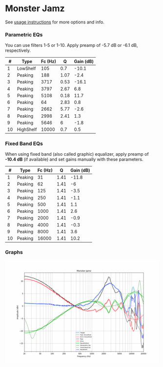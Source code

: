# Monster Jamz
See [usage instructions](https://github.com/jaakkopasanen/AutoEq#usage) for more options and info.

### Parametric EQs
You can use filters 1-5 or 1-10. Apply preamp of -5.7 dB or -6.1 dB, respectively.

|   # | Type      |   Fc (Hz) |    Q |   Gain (dB) |
|-----|-----------|-----------|------|-------------|
|   1 | LowShelf  |       105 | 0.7  |       -10.1 |
|   2 | Peaking   |       188 | 1.07 |        -2.4 |
|   3 | Peaking   |      3717 | 0.53 |       -16.1 |
|   4 | Peaking   |      3797 | 2.67 |         6.8 |
|   5 | Peaking   |      5108 | 0.18 |        11.7 |
|   6 | Peaking   |        64 | 2.83 |         0.8 |
|   7 | Peaking   |      2662 | 5.77 |        -2.6 |
|   8 | Peaking   |      2998 | 2.41 |         1.3 |
|   9 | Peaking   |      5646 | 6    |        -1.8 |
|  10 | HighShelf |     10000 | 0.7  |         0.5 |

### Fixed Band EQs
When using fixed band (also called graphic) equalizer, apply preamp of **-10.4 dB** (if available) and set gains manually with these parameters.

|   # | Type    |   Fc (Hz) |    Q |   Gain (dB) |
|-----|---------|-----------|------|-------------|
|   1 | Peaking |        31 | 1.41 |       -11.8 |
|   2 | Peaking |        62 | 1.41 |        -6   |
|   3 | Peaking |       125 | 1.41 |        -3.5 |
|   4 | Peaking |       250 | 1.41 |        -1.1 |
|   5 | Peaking |       500 | 1.41 |         1.1 |
|   6 | Peaking |      1000 | 1.41 |         2.6 |
|   7 | Peaking |      2000 | 1.41 |        -0.9 |
|   8 | Peaking |      4000 | 1.41 |        -0.3 |
|   9 | Peaking |      8000 | 1.41 |         3.6 |
|  10 | Peaking |     16000 | 1.41 |        10.2 |

### Graphs
![](./Monster%20Jamz.png)
